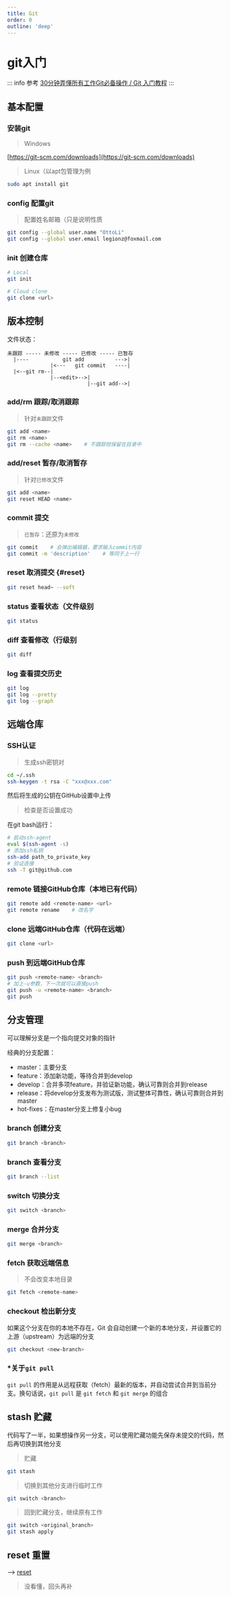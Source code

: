 ```yaml
---
title: Git
order: 0
outline: 'deep'
---
```


# git入门

::: info 参考
 [30分钟弄懂所有工作Git必备操作 / Git 入门教程](https://www.bilibili.com/video/BV1pX4y1S7Dq/) 
:::

## 基本配置

### 安装git

> Windows

[https://git-scm.com/downloads](https://git-scm.com/downloads)

> Linux（以apt包管理为例

```sh
sudo apt install git
```



### config 配置git

> 配置姓名邮箱（只是说明性质

```sh
git config --global user.name "OttoLi"
git config --global user.email legionz@foxmail.com
```



### init 创建仓库

```sh
# Local
git init

# Cloud clone
git clone <url>
```



## 版本控制

文件状态：

```
未跟踪 ----- 未修改 ----- 已修改 ----- 已暂存
  |----           git add          --->|
              |<---   git commit   ----|
  |<--git rm--|
              |--<edit>-->|
                          |--git add-->|
```

### add/rm 跟踪/取消跟踪

> 针对`未跟踪`文件

```sh
git add <name>
git rm <name>
git rm --cache <name>    # 不跟踪但保留在目录中
```

### add/reset 暂存/取消暂存

> 针对`已修改`文件

```sh
git add <name>
git reset HEAD <name>
```

### commit 提交

> `已暂存`：还原为`未修改`

```sh
git commit    # 会弹出编辑器，要求输入commit内容
git commit -m 'description'    # 等同于上一行
```

### reset 取消提交 {#reset}

```sh
git reset head~ --soft
```

### status 查看状态（文件级别

```sh
git status
```

### diff 查看修改（行级别

```sh
git diff
```

### log 查看提交历史

```sh
git log
git log --pretty
git log --graph
```

## 远端仓库

### SSH认证

> 生成ssh密钥对

```sh
cd ~/.ssh
ssh-keygen -t rsa -C "xxx@xxx.com"
```

然后将生成的公钥在GitHub设置中上传

> 检查是否设置成功

在git bash运行：

```sh
# 启动ssh-agent
eval $(ssh-agent -s)
# 添加ssh私钥
ssh-add path_to_private_key
# 验证连接
ssh -T git@github.com
```

### remote 链接GitHub仓库（本地已有代码）

```sh
git remote add <remote-name> <url>
git remote rename    # 改名字
```

### clone 远端GitHub仓库（代码在远端）

```sh
git clone <url>
```

### push 到远端GitHub仓库

```sh
git push <remote-name> <branch>
# 加上-u参数，下一次就可以直接push
git push -u <remote-name> <branch>
git push
```

## 分支管理

可以理解分支是一个指向提交对象的指针

经典的分支配置：

- master：主要分支
- feature：添加新功能，等待合并到develop
- develop：合并多项feature，并验证新功能，确认可靠则合并到release
- release：将develop分支发布为测试版，测试整体可靠性，确认可靠则合并到master
- hot-fixes：在master分支上修复小bug

### branch 创建分支

```sh
git branch <branch>
```

### branch 查看分支

```sh
git branch --list
```

### switch 切换分支

```sh
git switch <branch>
```

### merge 合并分支

```sh
git merge <branch>
```

### fetch 获取远端信息

> 不会改变本地目录

```sh
git fetch <remote-name>
```

### checkout 检出新分支

如果这个分支在你的本地不存在，Git 会自动创建一个新的本地分支，并设置它的上游（upstream）为远端的分支

```sh
git checkout <new-branch>
```

### *关于`git pull`

`git pull` 的作用是从远程获取（fetch）最新的版本，并自动尝试合并到当前分支。换句话说，`git pull` 是 `git fetch` 和 `git merge` 的组合

## stash 贮藏

代码写了一半，如果想操作另一分支，可以使用贮藏功能先保存未提交的代码，然后再切换到其他分支

> 贮藏

```sh
git stash
```

> 切换到其他分支进行临时工作

```sh
git switch <branch>
```

> 回到贮藏分支，继续原有工作

```sh
git switch <original_branch>
git stash apply
```

## reset 重置

--> [reset](#reset)

> 没看懂，回头再补

